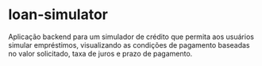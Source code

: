 # loan-simulator
Aplicação backend para um simulador de crédito que permita aos usuários simular empréstimos, visualizando as condições de pagamento baseadas no valor solicitado, taxa de juros e prazo de pagamento.
